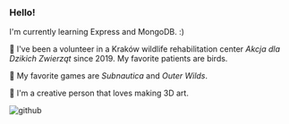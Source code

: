 ### Hello! 

I'm currently learning Express and MongoDB. :)

🌺 I've been a volunteer in a Kraków wildlife rehabilitation center _Akcja dla Dzikich Zwierząt_ since 2019. My favorite patients are birds.

🌺 My favorite games are _Subnautica_ and _Outer Wilds_.

🌺 I'm a creative person that loves making 3D art.

![github](https://github.com/PolishCrow23/PolishCrow23/assets/139121607/135b041f-e2b1-4b81-b041-f5f8febf2fbd)

<!--
**PolishCrow23/PolishCrow23** is a ✨ _special_ ✨ repository because its `README.md` (this file) appears on your GitHub profile.

Here are some ideas to get you started:

- 🔭 I’m currently working on ...
- 🌱 I’m currently learning ...
- 👯 I’m looking to collaborate on ...
- 🤔 I’m looking for help with ...
- 💬 Ask me about ...
- 📫 How to reach me: ...
- 😄 Pronouns: ...
- ⚡ Fun fact: ...
-->
